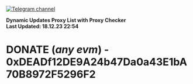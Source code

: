 [![Telegram channel](https://img.shields.io/endpoint?url=https://runkit.io/damiankrawczyk/telegram-badge/branches/master?url=https://t.me/n4z4v0d)](https://t.me/n4z4v0d) 

**Dynamic Updates Proxy List with Proxy Checker**  
**Last Updated: 18.12.23 22:54**

# DONATE (_any evm_) - 0xDEADf12DE9A24b47Da0a43E1bA70B8972F5296F2
